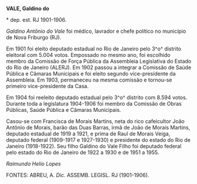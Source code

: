 **VALE, Galdino do**

\* dep. est. RJ 1901-1906.

*Galdino Antônio do Vale* foi médico, lavrador e chefe político no
município de Nova Friburgo (RJ).

Em 1901 foi eleito deputado estadual no Rio de Janeiro pelo 3^o^
distrito eleitoral com 5.004 votos. Empossado no mesmo ano, foi
escolhido membro da Comissão de Força Pública da Assembleia Legislativa
do Estado do Rio de Janeiro (ALERJ). Em 1902 passou a integrar a
Comissão de Saúde Pública e Câmaras Municipais e foi eleito segundo
vice-presidente da Assembleia. Em 1903, permaneceu na mesma comissão e
tornou-se primeiro vice-presidente da Casa.

Em 1904 foi reeleito deputado estadual pelo 3^o^ distrito com 8.594
votos. Durante toda a legislatura 1904-1906 foi membro da Comissão de
Obras Públicas, Saúde Pública e Câmaras Municipais.

Casou-se com Francisca de Morais Martins, neta do rico cafeicultor João
Antônio de Morais, barão das Duas Barras, irmã de João de Morais
Martins, deputado estadual de 1919 a 1921, e prima de Raul de Morais
Veiga, deputado federal (1909-1917 e 1927-1930) e presidente do estado
do Rio de Janeiro (1918-1922). Seu filho Galdino do Vale Filho foi
deputado federal pelo estado do Rio de Janeiro de 1922 a 1930 e de 1951
a 1955.

*Raimundo Helio Lopes*

FONTES: ABREU, A. *Dic*. ASSEMB. LEGISL. RJ (1901-1906).
